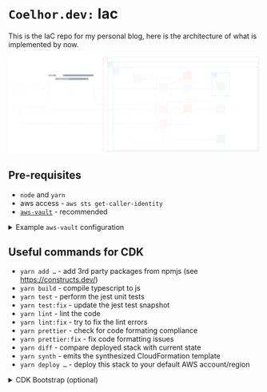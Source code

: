 # `Coelhor.dev:` Iac

This is the IaC repo for my personal blog, here is the architecture of what is implemented by now.

![image](docs/coelhor-iac.excalidraw.svg)

## Pre-requisites

* `node` and `yarn`
* aws access - `aws sts get-caller-identity`
* [`aws-vault`](https://github.com/99designs/aws-vault/) - recommended

<details>
<summary>Example <code>aws-vault</code> configuration</summary>
Example how to use aws-vault with AWS SSO (in <code>~/.aws/config</code>):
<pre>
[profile dev-acc]
sso_start_url=https://d-1037c5a71e.awsapps.com/start
sso_region=us-east-1
sso_account_id=123456789  # Example account id
sso_role_name=DevOps      # Example permissionset name
</pre>
</details>

## Useful commands for CDK

* `yarn add …`        - add 3rd party packages from npmjs (see <https://constructs.dev/>)
* `yarn build`        - compile typescript to js
* `yarn test`         - perform the jest unit tests
* `yarn test:fix`     - update the jest test snapshot
* `yarn lint`         - lint the code
* `yarn lint:fix`     - try to fix the lint errors
* `yarn prettier`     - check for code formating compliance
* `yarn prettier:fix` - fix code formatting issues
* `yarn diff`         - compare deployed stack with current state
* `yarn synth`        - emits the synthesized CloudFormation template
* `yarn deploy …`     - deploy this stack to your default AWS account/region

<details>
<summary>CDK Bootstrap (optional)</summary>

Before using CDK in any AWS Account and Region, the Account + Region needs to be "cdk bootstraped"

```bash
# check if your aws is properly configured
aws sts get-caller-identity

# bootstrap cdk for the account and region
yarn cdk bootstrap [aws://123456789/us-east-1]
```

This **only needs to be done once** in the history of the account/region.
</details>
